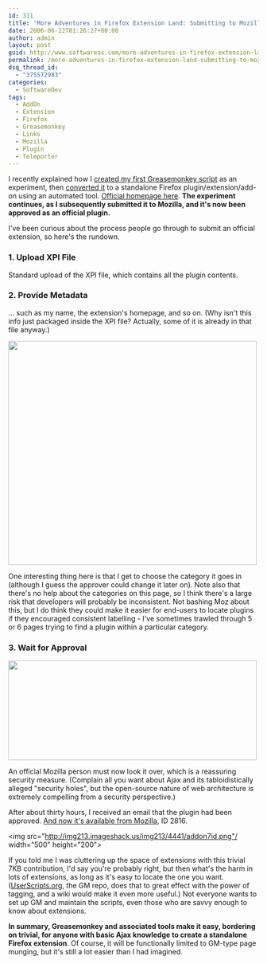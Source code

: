 ```yaml
---
id: 311
title: 'More Adventures in Firefox Extension Land: Submitting to Mozilla'
date: 2006-06-22T01:26:27+00:00
author: admin
layout: post
guid: http://www.softwareas.com/more-adventures-in-firefox-extension-land-submitting-to-mozilla
permalink: /more-adventures-in-firefox-extension-land-submitting-to-mozilla/
dsq_thread_id:
  - "375572983"
categories:
  - SoftwareDev
tags:
  - AddOn
  - Extension
  - Firefox
  - Greasemonkey
  - Links
  - Mozilla
  - Plugin
  - Teleporter
---
```

I recently explained how I <a href="http://www.softwareas.com/domain-teleporter-greasemonkey-script">created my first Greasemonkey script</a> as an experiment, then <a href="http://www.softwareas.com/teleporter-from-greasemonkey-to-self-contained-extension">converted it</a> to a standalone Firefox plugin/extension/add-on using an automated tool. <a href="http://mahemoff.com/project/teleporter/">Official homepage here</a>. <b>The experiment continues, as I subsequently submitted it to Mozilla, and it's now been approved as an official plugin.</b>

I've been curious about the process people go through to submit an official extension, so here's the rundown.

<h3>1. Upload XPI File</h3>

Standard upload of the XPI file, which contains all the plugin contents.

<h3>2. Provide Metadata</h3>

... such as my name, the extension's homepage, and so on. (Why isn't this info just packaged inside the XPI file? Actually, some of it is already in that file anyway.)

<img src="http://img109.imageshack.us/img109/6059/addextension6si.png" width="500" height="450"/>

One interesting thing here is that I get to choose the category it goes in (although I guess the approver could change it later on). Note also that there's no help about the categories on this page, so I think there's a large risk that developers will probably be inconsistent. Not bashing Moz about this, but I do think they could make it easier for end-users to locate plugins if they encouraged consistent labelling - I've sometimes trawled through 5 or 6 pages trying to find a plugin within a particular category.

<h3>3. Wait for Approval</h3>

<img src="http://img465.imageshack.us/img465/8984/addextension29wn.png" width="500" height="200"/>

An official Mozilla person must now look it over, which is a reassuring security measure. (Complain all you want about Ajax and its tabloidistically alleged "security holes", but the open-source nature of web architecture is extremely compelling from a security perspective.)

After about thirty hours, I received an email that the plugin had been approved. <a href="https://addons.mozilla.org/firefox/2816/">And now it's available from Mozilla</a>, ID 2816.

<img src="http://img213.imageshack.us/img213/4441/addon7id.png"/ width="500" height="200">

If you told me I was cluttering up the space of extensions with this trivial 7KB contribution, I'd say you're probably right, but then what's the harm in lots of extensions, as long as it's easy to locate the one you want. (<a href="http://userscripts.org">UserScripts.org</a>, the GM repo, does that to great effect with the power of tagging, and a wiki would make it even more useful.) Not everyone wants to set up GM and maintain the scripts, even those who are savvy enough to know about extensions.

<b>In summary, Greasemonkey and associated tools make it easy, bordering on trivial, for anyone with basic Ajax knowledge to create a standalone Firefox extension</b>. Of course, it will be functionally limited to GM-type page munging, but it's still a lot easier than I had imagined.
